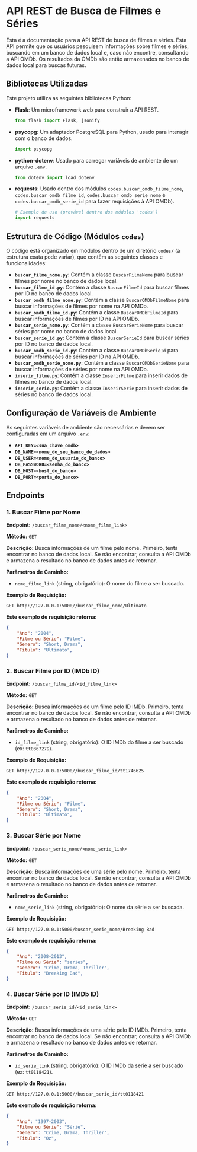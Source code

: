 # API REST de Busca de Filmes e Séries

Esta é a documentação para a API REST de busca de filmes e séries. Esta API permite que os usuários pesquisem informações sobre filmes e séries, buscando em um banco de dados local e, caso não encontre, consultando a API OMDb. Os resultados da OMDb são então armazenados no banco de dados local para buscas futuras.

## Bibliotecas Utilizadas

Este projeto utiliza as seguintes bibliotecas Python:

* **Flask**: Um microframework web para construir a API REST.
    ```python
    from flask import Flask, jsonify
    ```

* **psycopg**: Um adaptador PostgreSQL para Python, usado para interagir com o banco de dados.
    ```python
    import psycopg
    ```

* **python-dotenv**: Usado para carregar variáveis de ambiente de um arquivo `.env`.
    ```python
    from dotenv import load_dotenv
    ```

* **requests**: Usado dentro dos módulos `codes.buscar_omdb_filme_nome`, `codes.buscar_omdb_filme_id`, `codes.buscar_omdb_serie_nome` e `codes.buscar_omdb_serie_id` para fazer requisições à API OMDb).
    ```python
    # Exemplo de uso (provável dentro dos módulos 'codes')
    import requests
    ```

## Estrutura de Código (Módulos `codes`)

O código está organizado em módulos dentro de um diretório `codes/` (a estrutura exata pode variar), que contêm as seguintes classes e funcionalidades:

* **`buscar_filme_nome.py`**: Contém a classe `BuscarFilmeNome` para buscar filmes por nome no banco de dados local.
* **`buscar_filme_id.py`**: Contém a classe `BuscarFilmeId` para buscar filmes por ID no banco de dados local.
* **`buscar_omdb_filme_nome.py`**: Contém a classe `BuscarOMDbFilmeNome` para buscar informações de filmes por nome na API OMDb.
* **`buscar_omdb_filme_id.py`**: Contém a classe `BuscarOMDbFilmeId` para buscar informações de filmes por ID na API OMDb.
* **`buscar_serie_nome.py`**: Contém a classe `BuscarSerieNome` para buscar séries por nome no banco de dados local.
* **`buscar_serie_id.py`**: Contém a classe `BuscarSerieId` para buscar séries por ID no banco de dados local.
* **`buscar_omdb_serie_id.py`**: Contém a classe `BuscarOMDbSerieId` para buscar informações de séries por ID na API OMDb.
* **`buscar_omdb_serie_nome.py`**: Contém a classe `BuscarOMDbSerieNome` para buscar informações de séries por nome na API OMDb.
* **`inserir_filme.py`**: Contém a classe `InserirFilme` para inserir dados de filmes no banco de dados local.
* **`inserir_serie.py`**: Contém a classe `InserirSerie` para inserir dados de séries no banco de dados local.

## Configuração de Variáveis de Ambiente

As seguintes variáveis de ambiente são necessárias e devem ser configuradas em um arquivo `.env`:
* **`API_KEY=<sua_chave_omdb>`**
* **`DB_NAME=<nome_do_seu_banco_de_dados>`**
* **`DB_USER=<nome_do_usuario_do_banco>`**
* **`DB_PASSWORD=<senha_do_banco>`**
* **`DB_HOST=<host_do_banco>`**
* **`DB_PORT=<porta_do_banco>`**

## Endpoints

### 1. Buscar Filme por Nome

**Endpoint:** `/buscar_filme_nome/<nome_filme_link>`

**Método:** `GET`

**Descrição:** Busca informações de um filme pelo nome. Primeiro, tenta encontrar no banco de dados local. Se não encontrar, consulta a API OMDb e armazena o resultado no banco de dados antes de retornar.

**Parâmetros de Caminho:**

* `nome_filme_link` (string, obrigatório): O nome do filme a ser buscado.

**Exemplo de Requisição:**
```http
GET http://127.0.0.1:5000//buscar_filme_nome/Ultimato
```
**Este exemplo de requisição retorna:**
```json
{
    "Ano": "2004",
    "Filme ou Série": "Filme",
    "Genero": "Short, Drama",
    "Titulo": "Ultimato",
}
```
### 2. Buscar Filme por ID (IMDb ID)

**Endpoint:** `/buscar_filme_id/<id_filme_link>`

**Método:** `GET`

**Descrição:** Busca informações de um filme pelo ID IMDb. Primeiro, tenta encontrar no banco de dados local. Se não encontrar, consulta a API OMDb e armazena o resultado no banco de dados antes de retornar.

**Parâmetros de Caminho:**

* `id_filme_link` (string, obrigatório): O ID IMDb do filme a ser buscado (ex: `tt0367279`).

**Exemplo de Requisição:**
```http
GET http://127.0.0.1:5000//buscar_filme_id/tt1746625
```
**Este exemplo de requisição retorna:**
```json
{
    "Ano": "2004",
    "Filme ou Série": "Filme",
    "Genero": "Short, Drama",
    "Titulo": "Ultimato",
}
```
### 3. Buscar Série por Nome

**Endpoint:** `/buscar_serie_nome/<nome_serie_link>`

**Método:** `GET`

**Descrição:** Busca informações de uma série pelo nome. Primeiro, tenta encontrar no banco de dados local. Se não encontrar, consulta a API OMDb e armazena o resultado no banco de dados antes de retornar.

**Parâmetros de Caminho:**

* `nome_serie_link` (string, obrigatório): O nome da série a ser buscada.

**Exemplo de Requisição:**

```http
GET http://127.0.0.1:5000/buscar_serie_nome/Breaking Bad
```

**Este exemplo de requisição retorna:**

```json
{
    "Ano": "2008–2013",
    "Filme ou Série": "series",
    "Genero": "Crime, Drama, Thriller",
    "Titulo": "Breaking Bad",
}
```
### 4. Buscar Série por ID (IMDb ID)

**Endpoint:** `/buscar_serie_id/<id_serie_link>`

**Método:** `GET`

**Descrição:** Busca informações de uma série pelo ID IMDb. Primeiro, tenta encontrar no banco de dados local. Se não encontrar, consulta a API OMDb e armazena o resultado no banco de dados antes de retornar.

**Parâmetros de Caminho:**

* `id_serie_link` (string, obrigatório): O ID IMDb da serie a ser buscado (ex: `tt0118421`).

**Exemplo de Requisição:**
```http
GET http://127.0.0.1:5000//buscar_serie_id/tt0118421
```
**Este exemplo de requisição retorna:**
```json
{
    "Ano": "1997–2003",
    "Filme ou Série": "Série",
    "Genero": "Crime, Drama, Thriller",
    "Titulo": "Oz",
}
```
